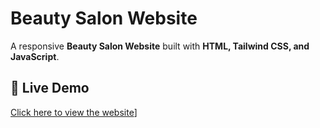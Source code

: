 # Beauty Salon Website

A responsive **Beauty Salon Website** built with **HTML, Tailwind CSS, and JavaScript**.  

## 🚀 Live Demo
[Click here to view the website](https://sanjanareddy05.github.io/beauty--salon/)]

